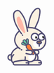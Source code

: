 <section>
<svg width="300" height="300" xmlns="http://www.w3.org/2000/svg">
<svg t="1561564948554" class="icon" viewBox="0 0 1024 1024" version="1.1" xmlns="http://www.w3.org/2000/svg" p-id="3185" width="200" height="200"><path d="M528.683707 447.368117c1.076449-62.868605 8.496702-117.927337 22.263259-165.1712 10.609639-36.429424 25.482615-65.528507 49.384273-92.072585 12.637659-14.031298 32.363395-26.456663 50.318361-20.592391 16.533854 5.399727 15.924449 35.802537 13.73159 55.271025-6.683473 59.409483-17.437971 93.308878-30.827395 121.43641-16.37401 34.391415-25.874732 60.136273-56.120195 117.430322" fill="#FAF1E1" p-id="3186"></path><path d="M533.783727 446.459005c2.152898-62.209249 10.429815-116.478751 24.808273-162.798517 11.288976-36.37198 26.451668-63.7952 49.309346-88.301268 13.576741-14.555785 30.252956-22.063454 42.740761-17.742674 8.554146 2.95961 11.119141 21.89362 7.787395 47.453659-6.918244 53.093151-16.746146 87.407141-32.218536 118.504273a1148.138771 1148.138771 0 0 0-10.622127 21.986029l-2.792273 5.91922c-18.01241 38.2976-26.331785 55.053737-44.606439 88.253814a7.492683 7.492683 0 1 0 13.12718 7.222947c18.459473-33.534751 26.901229-50.538146 45.038517-89.100488l2.779786-5.899239a1162.622127 1162.622127 0 0 1 10.489756-21.703805c16.254127-32.668098 26.54158-68.578029 33.664624-123.249639 1.668371-12.787512 2.097951-24.723356 0.724293-34.875941-1.973073-14.585756-7.637541-24.925659-18.471961-28.672-19.318634-6.685971-41.419551 3.26681-58.595278 21.681326-24.476098 26.244371-40.73522 55.645659-52.663571 94.083122-14.798049 47.680937-23.277268 103.249171-25.475122 166.724683a7.492683 7.492683 0 1 0 14.975376 0.516995z" fill="#524F75" p-id="3187"></path><path d="M535.649405 689.753912l37.288585-7.80238c31.823922-6.663493 63.023454 13.736585 69.684449 45.560507 0.831688 3.966127 1.24878 8.009678 1.248781 12.06322 0 40.023415-32.445815 72.471727-72.471727 72.471726h-33.836956c-30.670049 0-55.533268-24.86322-55.533269-55.535765v-0.754264c0-31.918829 22.378146-59.464429 53.620137-66.003044z" fill="#FAF1E1" p-id="3188"></path><path d="M537.182907 697.086751C509.412527 702.901073 489.521951 727.384663 489.521951 755.759454v0.751766c0 26.53159 21.508995 48.040585 48.040586 48.040585h33.836956c35.887454 0 64.979044-29.09159 64.979044-64.979044 0-3.539044-0.364644-7.0656-1.091435-10.52722-5.811824-27.775376-33.040234-45.580488-60.815609-39.766165l-37.288586 7.807375z m-3.069502-14.668175l37.288585-7.804878c35.874966-7.505171 71.04562 15.489873 78.553288 51.364839 0.936585 4.470634 1.406127 9.026185 1.406127 13.596722 0 44.161873-35.802537 79.96441-79.96441 79.964409h-33.834458c-34.808507 0-63.025951-28.219941-63.025952-63.028448v-0.754264c0-35.465366 24.865717-66.06798 59.57682-73.33838z" fill="#524F75" p-id="3189"></path><path d="M520.863844 782.770576c38.961951-7.784898 66.977093-12.27801 84.050419-13.476839 14.510829-1.019005 32.86041-0.484527 55.056235 1.603434A26.876254 26.876254 0 0 1 684.331707 797.656039c0 13.277034-10.764488 24.041522-24.041522 24.041522h-139.151609a17.690224 17.690224 0 0 1-17.690225-17.690224 21.661346 21.661346 0 0 1 17.415493-21.236761z" fill="#FAF1E1" p-id="3190"></path><path d="M510.943532 804.007337A10.197541 10.197541 0 0 0 521.141073 814.204878h139.15161a16.548839 16.548839 0 0 0 16.546341-16.548839 19.386068 19.386068 0 0 0-17.570341-19.301151c-21.818693-2.052995-39.781151-2.574985-53.829932-1.590947-16.673717 1.173854-44.436605 5.624507-83.106341 13.354459a14.161171 14.161171 0 0 0-11.388878 13.888937z m93.446244-42.1888c14.967883-1.053971 33.712078-0.507005 56.282536 1.615922A34.371434 34.371434 0 0 1 691.82439 797.656039c0 17.415493-14.116215 31.534205-31.534205 31.534205h-139.151609c-13.90642 0-25.182907-11.276488-25.182908-25.182907a29.149034 29.149034 0 0 1 23.437112-28.582088c39.254166-7.847337 67.524059-12.38041 84.996996-13.606712z" fill="#524F75" p-id="3191"></path><path d="M676.34201 790.1184h-22.438088a7.49518 7.49518 0 0 0 0 14.985366h22.438088a7.492683 7.492683 0 0 0 0-14.985366z" fill="#524F75" p-id="3192"></path><path d="M579.434146 659.063883l48.550088-7.040624c12.982322-1.503532 24.720859 7.832351 26.219395 20.852136 0.1024 0.90162 0.154849 1.810732 0.154849 2.717346 0 13.104702-10.594654 23.726829-23.66439 23.72683a24.051512 24.051512 0 0 1-2.712351-0.154849l-44.936117-3.848742" fill="#FAF1E1" p-id="3193"></path><path d="M580.510595 666.479141l48.552585-7.040624c8.649054-0.996527 16.673717 5.382244 17.697718 14.291044 0.072429 0.619395 0.107395 1.241288 0.107395 1.86318 0 8.971239-7.242927 16.234146-16.171708 16.234147-0.616898 0-1.233795-0.034966-1.848195-0.107395l-45.160897-3.87122a7.487688 7.487688 0 0 0-8.102088 6.825834 7.487688 7.487688 0 0 0 6.823336 8.102088l44.936118 3.848742c0.966556 0.117385 2.157893 0.18482 3.351726 0.184819 17.21319 0 31.157073-13.981346 31.157074-31.219512 0-1.196332-0.067434-2.387668-0.2048-3.576507-1.970576-17.123278-17.425483-29.413776-34.521288-27.43321l-48.767376 7.068097a7.492683 7.492683 0 0 0 2.1504 14.830517z" fill="#524F75" p-id="3194"></path><path d="M325.931707 704.312195h4.995122c17.240663 0 31.219512 13.978849 31.219512 31.219512s-13.978849 31.219512-31.219512 31.219513h-4.995122c-17.240663 0-31.219512-13.978849-31.219512-31.219513s13.978849-31.219512 31.219512-31.219512z" fill="#FAF1E1" p-id="3195"></path><path d="M325.931707 711.804878a23.726829 23.726829 0 0 0 0 47.453659h4.995122a23.726829 23.726829 0 0 0 0-47.453659h-4.995122z m0-14.985366h4.995122c21.38162 0 38.712195 17.330576 38.712195 38.712195s-17.330576 38.712195-38.712195 38.712195h-4.995122c-21.38162 0-38.712195-17.330576-38.712195-38.712195s17.330576-38.712195 38.712195-38.712195z" fill="#524F75" p-id="3196"></path><path d="M586.307434 646.733424h54.48679c8.174517 0 16.306576-1.113912 24.178888-3.316761 47.598517-13.316995 72.82638-60.90802 68.9152-108.494048l-4.415688-23.227317c-15.374985-54.649132-70.258888-95.524215-113.496663-109.585483s-78.435902-15.17518-122.657717-5.736898-105.841639 48.475161-118.511766 118.828956l-0.63438 3.519064a108.616429 108.616429 0 0 0-1.718322 19.226224c0 25.687415 19.748215 61.352585 40.67278 81.175727-33.839454 13.896429-67.334244 40.188254-78.138693 76.782517a68.670439 68.670439 0 0 0-2.812253 19.453502c0 38.037854 30.922302 68.875239 69.065053 68.875239h150.500527c7.130537 0 14.218615-1.123902 20.994498-3.334244 35.475356-11.563707 54.833951-49.616546 43.237775-84.992a127.810185 127.810185 0 0 0-29.666029-49.174478z" fill="#FAF1E1" p-id="3197"></path><path d="M623.096507 693.572683c12.884917 39.316605-8.626576 81.605307-48.038087 94.447766a75.261502 75.261502 0 0 1-23.31723 3.703883h-150.500527C358.964449 791.726829 324.682927 757.540215 324.682927 715.361405c0-7.305366 1.048976-14.570771 3.119453-21.576429 9.700527-32.852917 37.033834-60.096312 72.519181-77.159649-19.990478-22.582946-35.357971-54.928859-35.357971-78.678166 0-6.893268 0.6144-13.771551 1.835708-20.552429l0.631882-3.521561c6.198946-34.42638 23.886673-63.802693 49.85881-86.562966 22.040976-19.313639 49.199454-32.872898 74.462283-38.265132 46.29479-9.880351 82.75918-8.299395 126.541425 5.9392 52.6336 17.118283 103.808624 62.846127 118.391882 114.680507l4.635474 24.246322c4.433171 53.909854-25.150439 102.961951-74.329913 116.718518a97.245034 97.245034 0 0 1-26.196917 3.59399h-38.240156a135.282888 135.282888 0 0 1 20.542439 39.349073z m99.075747-180.156566c-13.217093-46.429659-60.408507-88.538537-108.51403-104.180761-41.229737-13.409405-75.019239-14.875473-118.776507-5.534595-22.770263 4.860254-47.60601 17.255649-67.713873 34.878439-23.519532 20.612371-39.416507 47.014088-44.986068 77.948878l-0.634381 3.519063a100.983883 100.983883 0 0 0-1.598439 17.90002c0 22.148371 17.5104 56.0128 38.332566 75.736039l8.411785 7.96722-10.719531 4.4032c-36.439415 14.962888-64.661854 41.022439-73.80043 71.972214a61.222712 61.222712 0 0 0-2.505053 17.330576C339.668293 749.253307 367.231376 776.741463 401.240663 776.741463h150.500527c6.343805 0 12.645151-1.001522 18.674264-2.967102 31.541698-10.279961 48.747395-44.096937 38.442458-75.533737a120.270049 120.270049 0 0 0-27.935219-46.29479l-12.300488-12.705093h72.172019c7.492683 0 14.945405-1.021502 22.160859-3.042029 41.719259-11.6736 67.166907-53.700059 63.492995-100.272078l-4.275824-22.510517z" fill="#524F75" p-id="3198"></path><path d="M572.371044 679.336585c17.01838 0 30.964761 13.5168 31.496741 30.530186l0.516995 16.566322c0.674341 21.583922-16.276605 39.626302-37.858029 40.300644-0.404605 0.012488-0.814205 0.01998-1.21881 0.01998-18.392039 0-33.302478-14.910439-33.302478-33.302478 0-2.117932 0.199805-4.228371 0.601913-6.306341l3.436644-17.815103A36.993873 36.993873 0 0 1 572.371044 679.336585zM622.052527 541.970732h39.888546c19.311141 0 34.965854 15.654712 34.965854 34.965853 0 2.3552-0.239766 4.707902-0.711805 7.020644l-0.097405 0.472039a53.115629 53.115629 0 0 1-52.03918 42.458537h-3.853737a53.682576 53.682576 0 0 1-52.493737-42.458537c-4.053541-18.966478 8.034654-37.628254 27.001132-41.681795a35.045776 35.045776 0 0 1 7.340332-0.776741z" fill="#FFFFFF" p-id="3199"></path><path d="M657.345561 546.965854c4.520585 0.034966 9.735493 0.914107 15.649717 2.644917 6.148995 1.73081 11.336429 5.399727 11.336429 12.163122 0 0.484527-0.032468 0.974049-0.094907 1.458575-1.026498 7.819863-8.276917 13.704117-16.891005 13.704117h-15.112741c-9.228488 0-17.343063-5.589541-19.893074-13.704117-1.790751-5.701932 1.815727-11.646127 8.044644-13.287024 1.723317-0.457054 8.17202-3.042029 16.960937-2.97959z" fill="#8B674F" p-id="3200"></path><path d="M647.163005 555.747278c-1.406127 0.362146-4.740371 1.408624-4.865249 1.441093-2.227824 0.586927-3.274302 2.315239-2.807258 3.79879 1.538498 4.902712 6.700956 8.459239 12.745053 8.459239h15.112742c4.967649 0 8.941268-3.224351 9.460761-7.18798a3.47161 3.47161 0 0 0 0.032468-0.48203c0-2.177873-1.653385-3.763824-5.946693-4.972644-5.287337-1.54599-9.835395-2.312741-13.599219-2.342712a39.016898 39.016898 0 0 0-10.132605 1.286244z m27.865288-13.351961c10.000234 2.819746 16.796098 9.330888 16.796097 19.378576 0 0.811707-0.052449 1.625912-0.157346 2.432624-1.531005 11.678595-12.06322 20.225249-24.318751 20.225249h-15.112742c-12.417873 0-23.482068-7.625054-27.041092-18.95399-3.111961-9.915317 3.047024-20.08039 13.284526-22.777756a95.207024 95.207024 0 0 1 4.950166-1.466069 53.97479 53.97479 0 0 1 13.973854-1.758283c5.272351 0.037463 11.159102 1.031493 17.625288 2.919649z" fill="#524F75" p-id="3201"></path><path d="M646.875785 497.913756a38.362537 38.362537 0 1 0 76.725074 0 38.362537 38.362537 0 1 0-76.725074 0Z" fill="#FFFFFF" p-id="3202"></path><path d="M685.238322 543.771473C659.910556 543.771473 639.37561 523.239024 639.37561 497.913756S659.910556 452.058537 685.238322 452.058537s45.862712 20.529951 45.862712 45.855219c0.002498 25.325268-20.532449 45.857717-45.862712 45.857717z m0-14.985366c17.053346 0 30.877346-13.821502 30.877346-30.869853S702.291668 467.043902 685.238322 467.043902 654.360976 480.865405 654.360976 497.913756s13.824 30.872351 30.877346 30.872351z" fill="#524F75" p-id="3203"></path><path d="M694.818966 509.912039a12.332956 12.332956 0 1 0-2.997073-8.311883l9.14357 1.328703-6.146497 6.98318z" fill="#232323" p-id="3204"></path><path d="M566.953834 498.480702a41.427044 41.427044 0 1 0 82.854088 0 41.427044 41.427044 0 1 0-82.854088 0Z" fill="#FFFFFF" p-id="3205"></path><path d="M608.380878 547.400429C581.359766 547.400429 559.453659 525.49682 559.453659 498.478205 559.453659 471.462088 581.359766 449.560976 608.380878 449.560976c27.021112 0 48.92722 21.901112 48.92722 48.917229 0 27.018615-21.906107 48.922224-48.92722 48.922224z m0-14.985366c18.746693 0 33.941854-15.195161 33.941854-33.934361S627.127571 464.546341 608.380878 464.546341 574.439024 479.739005 574.439024 498.478205s15.195161 33.936859 33.941854 33.936858z" fill="#524F75" p-id="3206"></path><path d="M611.557776 513.570966a13.062244 13.062244 0 0 0 9.905326 4.530575 13.082224 13.082224 0 1 0 0-26.164448 13.084722 13.084722 0 0 0-13.082224 12.817483l9.703024 1.408624-6.526126 7.407766z" fill="#232323" p-id="3207"></path><path d="M651.863415 586.926829v17.482927a7.49518 7.49518 0 0 0 14.985365 0v-17.482927a7.49518 7.49518 0 0 0-14.985365 0z" fill="#524F75" p-id="3208"></path><path d="M495.311298 729.4976c0.79922 3.848741 1.201327 7.769912 1.201326 11.701073 0 39.234185-32.003746 71.038127-71.48519 71.038127h-35.615219C359.181737 812.2368 334.673171 787.880585 334.673171 757.837424v-2.450107c0-20.804683 10.102634-39.643785 26.104507-51.389815" fill="#FAF1E1" p-id="3209"></path><path d="M487.975961 731.018615c0.69682 3.351727 1.046478 6.760898 1.046478 10.180058 0 35.085737-28.639532 63.545444-63.992507 63.545444H389.412215C363.307707 804.744117 342.165854 783.732137 342.165854 757.837424v-2.450107c0-18.019902 8.636566-34.776039 23.044995-45.348215a7.492683 7.492683 0 1 0-8.863844-12.080702C338.122302 711.332839 327.180488 732.552117 327.180488 755.38482v2.450107c0 34.19161 27.87278 61.892059 62.231727 61.892058h35.617717c43.607415 0 78.977873-35.148176 78.977873-78.530809 0-4.440663-0.454556-8.876332-1.358673-13.224586a7.492683 7.492683 0 0 0-14.673171 3.047025z" fill="#524F75" p-id="3210"></path><path d="M452.058537 646.868293m-9.990244 0a9.990244 9.990244 0 1 0 19.980487 0 9.990244 9.990244 0 1 0-19.980487 0Z" fill="#524F75" p-id="3211"></path><path d="M373.173073 783.607259c39.134283-7.672507 67.264312-12.100683 84.38759-13.277035 14.618224-1.006517 33.137639-0.469541 55.555747 1.615922A26.299317 26.299317 0 0 1 536.97561 798.130576 23.566985 23.566985 0 0 1 513.408624 821.697561H373.43282a17.338068 17.338068 0 0 1-17.338069-17.338068 21.144351 21.144351 0 0 1 17.078322-20.752234z" fill="#FAF1E1" p-id="3212"></path><path d="M363.587434 804.359493A9.842888 9.842888 0 0 0 373.43282 814.204878h139.975804A16.074302 16.074302 0 0 0 529.482927 798.130576a18.801639 18.801639 0 0 0-17.063337-18.724215c-22.048468-2.050498-40.180761-2.57998-54.346927-1.605932-16.731161 1.153873-44.608937 5.53959-83.460995 13.157151a13.654166 13.654166 0 0 0-11.024234 13.401913z m93.456234-41.506966c15.070283-1.038985 33.974322-0.487024 56.764566 1.630907C531.181268 766.101854 544.468293 780.680117 544.468293 798.130576 544.468293 815.286322 530.561873 829.190244 513.408624 829.190244H373.43282c-13.714107 0-24.830751-11.116644-24.830752-24.830751 0-13.691629 9.690537-25.470127 23.129912-28.105054 39.419005-7.729951 67.79879-12.19559 85.311688-13.401912z" fill="#524F75" p-id="3213"></path><path d="M528.985912 790.597932h-22.438088a7.492683 7.492683 0 1 0 0 14.985366h22.438088a7.49518 7.49518 0 0 0 0-14.985366z" fill="#524F75" p-id="3214"></path><path d="M411.65799 627.891824c4.468137 3.646439 7.56761 6.156488 9.323395 7.54763 4.058537 3.219356 7.69998 5.444683 11.089171 6.653502a7.492683 7.492683 0 1 0 5.040078-14.111219c-1.608429-0.571941-3.933659-1.995551-6.818341-4.283317a945.519141 945.519141 0 0 1-9.158556-7.417757 7.492683 7.492683 0 1 0-9.475747 11.611161z" fill="#524F75" p-id="3215"></path><path d="M464.821073 479.341893l-2.337717-3.116956m-11.383883-15.587278c-30.205502-40.053385-53.552702-78.798049-70.0416-116.236488-15.287571-34.711102-22.275746-69.921717-20.962029-105.626849 0.691824-18.881561 12.487805-35.617717 30.088117-42.695805 16.209171-6.518634 34.758556-1.748293 45.722849 11.758517 35.72761 44.02201 58.567805 89.505093 64.282224 118.426849 5.804332 29.391298 12.138146 57.373971 22.690342 106.031454" fill="#FAF1E1" p-id="3216"></path><path d="M471.04 474.781346l-2.33522-3.114458a7.492683 7.492683 0 1 0-11.985795 8.993717l2.340215 3.114458a7.490185 7.490185 0 1 0 11.9808-8.991219z m-13.73159-18.719219c-29.870829-39.60882-52.918322-77.861463-69.159961-114.742947-14.835512-33.692098-21.603902-67.773815-20.335142-102.332565 0.586927-15.919454 10.539707-30.040663 25.400195-36.01483 13.167141-5.294829 28.217444-1.42361 37.108761 9.528195 33.087688 40.767688 56.911922 85.583922 62.748722 115.152547 0.294712 1.503532 0.596917 3.014556 0.899122 4.533073 0.991532 4.945171 2.023024 9.990244 3.129444 15.295063 2.167883 10.402341 4.49561 21.229268 8.094595 37.738147l4.902713 22.453073c2.135415 9.787941 3.878712 17.802615 5.691941 26.149463a7.492683 7.492683 0 1 0 14.6432-3.171902c-1.810732-8.354341-3.556527-16.379005-5.694439-26.169444l-4.902712-22.453073a3992.725854 3992.725854 0 0 1-8.062127-37.603278c-1.098927-5.269854-2.122927-10.274966-3.106966-15.182673-0.302205-1.503532-0.599415-3.002068-0.894127-4.493113-6.36878-32.260995-31.306927-79.180176-65.810731-121.691161-13.042263-16.064312-35.083239-21.733776-54.339435-13.993834-20.342634 8.18201-33.979317 27.530615-34.783531 49.371786-1.353678 36.856507 5.85678 73.191024 21.593912 108.923629 16.736156 37.997893 40.378068 77.234576 70.913249 117.725034a7.490185 7.490185 0 1 0 11.963317-9.02119z" fill="#524F75" p-id="3217"></path><path d="M411.8528 266.205034a18.117307 18.117307 0 0 1 22.942595 7.502673c18.806634 32.405854 30.382829 57.428917 34.741073 75.069191 4.687922 18.986459 13.486829 49.896273 26.391727 92.724448a9.255961 9.255961 0 0 1-4.837775 11.004254 11.596176 11.596176 0 0 1-12.997308-2.005541c-31.134595-29.338849-52.656078-57.531317-64.569444-84.5824-10.482263-23.796761-16.021854-49.221932-16.621268-76.27801a24.980605 24.980605 0 0 1 14.9504-23.434615z" fill="#FFB8A8" p-id="3218"></path><path d="M517.577054 587.116644c12.09319-8.466732 28.761912-5.527102 37.228644 6.566088 0.774244 1.098927 1.458576 2.260293 2.055492 3.461619l42.918088 86.602927a13.679141 13.679141 0 0 1-4.408195 17.273132 13.366946 13.366946 0 0 1-17.542868-1.9456l-64.786732-71.128039c-10.175063-11.169093-9.370849-28.472195 1.798244-38.642264 0.869151-0.786732 1.780761-1.521015 2.737327-2.187863z" fill="#FF7E3C" p-id="3219"></path><path d="M520.439259 591.210146a22.353171 22.353171 0 0 0-3.701386 33.37241l64.786732 71.125542a8.361834 8.361834 0 0 0 10.979278 1.218809 8.674029 8.674029 0 0 0 2.799766-10.959297l-42.918088-86.605425a21.733776 21.733776 0 0 0-31.946302-8.152039z m-5.729405-8.187005c14.350985-10.047688 34.139161-6.561093 44.189346 7.792391 0.914107 1.306224 1.73081 2.68238 2.43762 4.110985l42.918087 86.602927a18.666771 18.666771 0 0 1-6.021619 23.581971 18.352078 18.352078 0 0 1-24.096468-2.677386l-64.786732-71.120546c-12.030751-13.212098-11.07918-33.672117 2.130419-45.702868 1.021502-0.934088 2.097951-1.798244 3.229347-2.587474z" fill="#524F75" p-id="3220"></path><path d="M454.730927 568.976859a12.757541 12.757541 0 0 1 18.464468-4.250849l37.298576 26.084527-4.041054 8.931278-45.108449-14.171161a11.526244 11.526244 0 0 1-6.613541-16.593795z" fill="#62CCA3" p-id="3221"></path><path d="M470.048468 569.061776a7.764917 7.764917 0 0 0-11.189073 2.78478 6.528624 6.528624 0 0 0 3.906185 9.32839l45.348215 13.381932-5.996644 2.812254 3.883708-8.996215 1.793248 6.119024-37.745639-25.430165z m4.021073-9.218498c0.536976 0.284722 1.056468 0.596917 1.560976 0.936585l41.184781 27.747903-7.277893 16.866029-49.596566-14.63321a16.516371 16.516371 0 0 1-9.895337-23.616936 17.757659 17.757659 0 0 1 24.026537-7.300371z" fill="#524F75" p-id="3222"></path><path d="M518.188956 521.245971a12.755044 12.755044 0 0 0-10.309932 15.894478l11.753522 43.967063 9.772956-0.741775 2.112937-47.233874a11.521249 11.521249 0 0 0-13.329483-11.88839z" fill="#62CCA3" p-id="3223"></path><path d="M527.085268 533.938576c0-0.264741-0.014985-0.529483-0.047453-0.791727a7.764917 7.764917 0 0 0-8.521678-6.925737 6.518634 6.518634 0 0 0-5.547083 8.459239l14.266068 45.075981-5.684449-3.401678 9.630595-1.810732-4.071024 4.910205-0.024976-45.515551z m-9.595629-17.655259a17.750166 17.750166 0 0 1 19.583376 17.652761l0.024975 49.659005-18.054868 3.394185-15.597268-49.296858a16.513873 16.513873 0 0 1 14.043785-21.409093z" fill="#524F75" p-id="3224"></path><path d="M475.323317 534.450576a16.463922 16.463922 0 0 1 25.155434 5.584546l21.1968 43.495024-7.317853 6.513639-38.744664-29.93077a16.359024 16.359024 0 0 1-0.289717-25.662439z" fill="#62CCA3" p-id="3225"></path><path d="M495.980644 542.230478a11.466302 11.466302 0 0 0-19.368585-2.003044 11.363902 11.363902 0 0 0 2.048 15.934439l35.465365 27.400742 1.396137-1.243786-19.540917-40.088351z m-23.801756-11.66361a21.459044 21.459044 0 0 1 32.780488 7.287883l22.857678 46.894205-13.247064 11.783493-42.018966-32.463298a21.354146 21.354146 0 0 1-0.374634-33.499785z" fill="#524F75" p-id="3226"></path><path d="M507.824078 653.277034l49.05959 0.639376c13.057249 0.546966 23.189854 11.603668 22.632898 24.693385a24.031532 24.031532 0 0 1-0.269737 2.712351c-2.048 12.942361-14.176156 21.776234-27.083551 19.730732a24.014049 24.014049 0 0 1-2.65241-0.579434l-43.782244-10.829424" fill="#FAF1E1" p-id="3227"></path><path d="M507.476917 661.371629l49.05959-0.217288c8.706498 0.217288 15.764605 7.650029 15.537327 16.613776-0.014985 0.62439-0.064937 1.243785-0.152351 1.860683-1.24878 8.883824-9.433288 15.065288-18.272156 13.824a15.719649 15.719649 0 0 1-1.818225-0.364644l-44.179356-10.117619a7.492683 7.492683 0 1 0-3.344234 14.605736l43.964566 10.067668c0.939083 0.249756 2.110439 0.482029 3.294283 0.649366 17.040859 2.395161 32.795473-9.51321 35.195629-26.581541 0.164839-1.183844 0.262244-2.37518 0.292215-3.571512 0.434576-17.230673-13.159649-31.551688-30.365346-31.973776l-49.276879 0.21479a7.492683 7.492683 0 0 0 0.064937 14.990361z" fill="#524F75" p-id="3228"></path></svg>
    <animate attributeType="XML" attributeName="y" from="0" to="50" dur="3s"/ repeatCount="indefinite" calcMode="linear" />
    </svg>
</svg>
</section>  